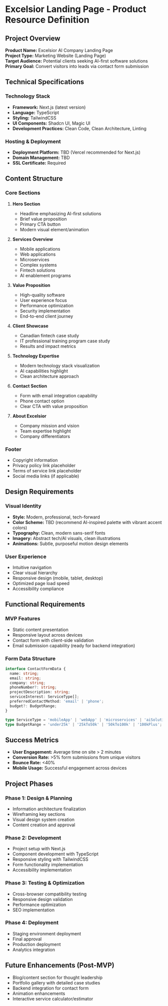 # Excelsior Landing Page - Product Resource Definition

## Project Overview

**Product Name:** Excelsior AI Company Landing Page  
**Project Type:** Marketing Website (Landing Page)  
**Target Audience:** Potential clients seeking AI-first software solutions  
**Primary Goal:** Convert visitors into leads via contact form submission  

## Technical Specifications

### Technology Stack
- **Framework:** Next.js (latest version)
- **Language:** TypeScript
- **Styling:** TailwindCSS
- **UI Components:** Shadcn UI, Magic UI
- **Development Practices:** Clean Code, Clean Architecture, Linting

### Hosting & Deployment
- **Deployment Platform:** TBD (Vercel recommended for Next.js)
- **Domain Management:** TBD
- **SSL Certificate:** Required

## Content Structure

### Core Sections
1. **Hero Section**
   - Headline emphasizing AI-first solutions
   - Brief value proposition
   - Primary CTA button
   - Modern visual element/animation

2. **Services Overview**
   - Mobile applications
   - Web applications
   - Microservices
   - Complex systems
   - Fintech solutions
   - AI enablement programs

3. **Value Proposition**
   - High-quality software
   - User experience focus
   - Performance optimization
   - Security implementation
   - End-to-end client journey

4. **Client Showcase**
   - Canadian fintech case study
   - IT professional training program case study
   - Results and impact metrics

5. **Technology Expertise**
   - Modern technology stack visualization
   - AI capabilities highlight
   - Clean architecture approach

6. **Contact Section**
   - Form with email integration capability
   - Phone contact option
   - Clear CTA with value proposition

7. **About Excelsior**
   - Company mission and vision
   - Team expertise highlight
   - Company differentiators

### Footer
- Copyright information
- Privacy policy link placeholder
- Terms of service link placeholder
- Social media links (if applicable)

## Design Requirements

### Visual Identity
- **Style:** Modern, professional, tech-forward
- **Color Scheme:** TBD (recommend AI-inspired palette with vibrant accent colors)
- **Typography:** Clean, modern sans-serif fonts
- **Imagery:** Abstract tech/AI visuals, clean illustrations
- **Animations:** Subtle, purposeful motion design elements

### User Experience
- Intuitive navigation
- Clear visual hierarchy
- Responsive design (mobile, tablet, desktop)
- Optimized page load speed
- Accessibility compliance

## Functional Requirements

### MVP Features
- Static content presentation
- Responsive layout across devices
- Contact form with client-side validation
- Email submission capability (ready for backend integration)

### Form Data Structure
```typescript
interface ContactFormData {
  name: string;
  email: string;
  company: string;
  phoneNumber?: string;
  projectDescription: string;
  serviceInterest: ServiceType[];
  preferredContactMethod: 'email' | 'phone';
  budget?: BudgetRange;
}

type ServiceType = 'mobileApp' | 'webApp' | 'microservices' | 'aiSolutions' | 'fintech' | 'training';
type BudgetRange = 'under25k' | '25kTo50k' | '50kTo100k' | '100kPlus';
```

## Success Metrics
- **User Engagement:** Average time on site > 2 minutes
- **Conversion Rate:** >5% form submissions from unique visitors
- **Bounce Rate:** <40%
- **Mobile Usage:** Successful engagement across devices

## Project Phases

### Phase 1: Design & Planning
- Information architecture finalization
- Wireframing key sections
- Visual design system creation
- Content creation and approval

### Phase 2: Development
- Project setup with Next.js
- Component development with TypeScript
- Responsive styling with TailwindCSS
- Form functionality implementation
- Accessibility implementation

### Phase 3: Testing & Optimization
- Cross-browser compatibility testing
- Responsive design validation
- Performance optimization
- SEO implementation

### Phase 4: Deployment
- Staging environment deployment
- Final approval
- Production deployment
- Analytics integration

## Future Enhancements (Post-MVP)
- Blog/content section for thought leadership
- Portfolio gallery with detailed case studies
- Backend integration for contact form
- Animation enhancements
- Interactive service calculator/estimator